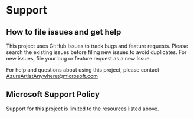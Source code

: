 # Support

## How to file issues and get help

This project uses GitHub Issues to track bugs and feature requests. Please search the existing
issues before filing new issues to avoid duplicates.  For new issues, file your bug or
feature request as a new Issue.

For help and questions about using this project, please contact AzureArtistAnywhere@microsoft.com

## Microsoft Support Policy

Support for this project is limited to the resources listed above.
